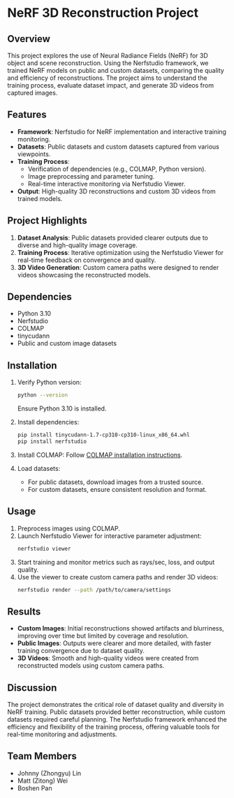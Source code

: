 
# NeRF 3D Reconstruction Project

## Overview
This project explores the use of Neural Radiance Fields (NeRF) for 3D object and scene reconstruction. Using the Nerfstudio framework, we trained NeRF models on public and custom datasets, comparing the quality and efficiency of reconstructions. The project aims to understand the training process, evaluate dataset impact, and generate 3D videos from captured images.

## Features
- **Framework**: Nerfstudio for NeRF implementation and interactive training monitoring.
- **Datasets**: Public datasets and custom datasets captured from various viewpoints.
- **Training Process**:
  - Verification of dependencies (e.g., COLMAP, Python version).
  - Image preprocessing and parameter tuning.
  - Real-time interactive monitoring via Nerfstudio Viewer.
- **Output**: High-quality 3D reconstructions and custom 3D videos from trained models.

## Project Highlights
1. **Dataset Analysis**: Public datasets provided clearer outputs due to diverse and high-quality image coverage.
2. **Training Process**: Iterative optimization using the Nerfstudio Viewer for real-time feedback on convergence and quality.
3. **3D Video Generation**: Custom camera paths were designed to render videos showcasing the reconstructed models.

## Dependencies
- Python 3.10
- Nerfstudio
- COLMAP
- tinycudann
- Public and custom image datasets

## Installation
1. Verify Python version:
   ```bash
   python --version
   ```
   Ensure Python 3.10 is installed.

2. Install dependencies:
   ```bash
   pip install tinycudann-1.7-cp310-cp310-linux_x86_64.whl
   pip install nerfstudio
   ```

3. Install COLMAP:
   Follow [COLMAP installation instructions](https://colmap.github.io/).

4. Load datasets:
   - For public datasets, download images from a trusted source.
   - For custom datasets, ensure consistent resolution and format.

## Usage
1. Preprocess images using COLMAP.
2. Launch Nerfstudio Viewer for interactive parameter adjustment:
   ```bash
   nerfstudio viewer
   ```
3. Start training and monitor metrics such as rays/sec, loss, and output quality.
4. Use the viewer to create custom camera paths and render 3D videos:
   ```bash
   nerfstudio render --path /path/to/camera/settings
   ```

## Results
- **Custom Images**: Initial reconstructions showed artifacts and blurriness, improving over time but limited by coverage and resolution.
- **Public Images**: Outputs were clearer and more detailed, with faster training convergence due to dataset quality.
- **3D Videos**: Smooth and high-quality videos were created from reconstructed models using custom camera paths.

## Discussion
The project demonstrates the critical role of dataset quality and diversity in NeRF training. Public datasets provided better reconstruction, while custom datasets required careful planning. The Nerfstudio framework enhanced the efficiency and flexibility of the training process, offering valuable tools for real-time monitoring and adjustments.

## Team Members
- Johnny (Zhongyu) Lin
- Matt (Zitong) Wei
- Boshen Pan


